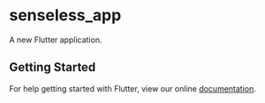 # senseless_app

A new Flutter application.

## Getting Started

For help getting started with Flutter, view our online
[documentation](https://flutter.io/).
